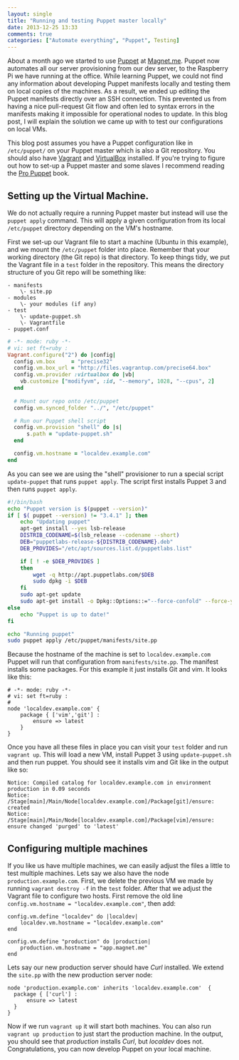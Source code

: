 ```yaml
---
layout: single
title: "Running and testing Puppet master locally"
date: 2013-12-25 13:33
comments: true
categories: ["Automate everything", "Puppet", Testing]
---
```

About a month ago we started to use [Puppet](http://puppetlabs.com/) at [Magnet.me](http://magnet.me). Puppet now automates all our server provisioning from our dev server, to the Raspberry Pi we have running at the office. While learning Puppet, we could not find any information about developing Puppet manifests locally and testing them on local copies of the machines. As a result, we ended up editing the Puppet manifests directly over an SSH connection. This prevented us from having a nice pull-request Git flow and often led to syntax errors in the manifests making it impossible for operational nodes to update. In this blog post, I will explain the solution we came up with to test our configurations on local VMs.

<!--more-->

This blog post assumes you have a Puppet configuration like in `/etc/puppet/` on your Puppet master which is also a Git repository. You should also have [Vagrant](http://vagrantup.com) and [VirtualBox](https://www.virtualbox.org/) installed. If you're trying to figure out how to set-up a Puppet master and some slaves I recommend reading the [Pro Puppet][pro-puppet] book.

## Setting up the Virtual Machine.
We do not actually require a running Puppet master but instead will use the `puppet apply` command. This will apply a given configuration from its local `/etc/puppet` directory depending on the VM's hostname. 

First we set-up our Vagrant file to start a machine (Ubuntu in this example), and we mount the `/etc/puppet` folder into place. Remember that your working directory (the Git repo) is that directory. To keep things tidy, we put the Vagrant file in a `test` folder in the repository. This means the directory structure of you Git repo will be something like:

	- manifests
 		\- site.pp
	- modules
 		\- your modules (if any)
	- test
 		\- update-puppet.sh
 		\- Vagrantfile
	- puppet.conf

```ruby
# -*- mode: ruby -*-
# vi: set ft=ruby :
Vagrant.configure("2") do |config|
  config.vm.box     = "precise32"
  config.vm.box_url = "http://files.vagrantup.com/precise64.box"
  config.vm.provider :virtualbox do |vb|
    vb.customize ["modifyvm", :id, "--memory", 1028, "--cpus", 2]
  end
  
  # Mount our repo onto /etc/puppet
  config.vm.synced_folder "../", "/etc/puppet"

  # Run our Puppet shell script  
  config.vm.provision "shell" do |s|
	  s.path = "update-puppet.sh"
  end

  config.vm.hostname = "localdev.example.com"
end
```

As you can see we are using the "shell" provisioner to run a special script `update-puppet` that runs `puppet apply`. The script first installs Puppet 3 and then runs `puppet apply`.


```bash update-puppet.sh
#!/bin/bash
echo "Puppet version is $(puppet --version)"
if [ $( puppet --version) != "3.4.1" ]; then 
	echo "Updating puppet"
	apt-get install --yes lsb-release
	DISTRIB_CODENAME=$(lsb_release --codename --short)
	DEB="puppetlabs-release-${DISTRIB_CODENAME}.deb"
	DEB_PROVIDES="/etc/apt/sources.list.d/puppetlabs.list" 

	if [ ! -e $DEB_PROVIDES ]
	then
    	wget -q http://apt.puppetlabs.com/$DEB
    	sudo dpkg -i $DEB
	fi
	sudo apt-get update
	sudo apt-get install -o Dpkg::Options::="--force-confold" --force-yes -y puppet
else
	echo "Puppet is up to date!"
fi

echo "Running puppet"
sudo puppet apply /etc/puppet/manifests/site.pp
```

Because the hostname of the machine is set to `localdev.example.com` Puppet will run that configuration from `manifests/site.pp`. The manifest installs some packages. For this example it just installs Git and vim. It looks like this:

```puppet site.pp
# -*- mode: ruby -*-
# vi: set ft=ruby :
# 
node 'localdev.example.com' {
	package { ['vim','git'] :
		ensure => latest
	}
}
```
Once you have all these files in place you can visit your `test` folder and run `vagrant up`. This will load a new VM, install Puppet 3 using `update-puppet.sh` and then run puppet. You should see it installs vim and Git like in the output like so:

	Notice: Compiled catalog for localdev.example.com in environment production in 0.09 seconds
	Notice: /Stage[main]/Main/Node[localdev.example.com]/Package[git]/ensure: created
 	Notice: /Stage[main]/Main/Node[localdev.example.com]/Package[vim]/ensure: ensure changed 'purged' to 'latest'


## Configuring multiple machines

If you like us have multiple machines, we can easily adjust the files a little to test multiple machines. Lets say we also have the node `production.example.com`. First, we delete the previous VM we made by running `vagrant destroy -f` in the `test` folder. After that we adjust the Vagrant file to configure two hosts. First remove the old line `config.vm.hostname = "localdev.example.com"`, then add: 

	config.vm.define "localdev" do |localdev|
		localdev.vm.hostname = "localdev.example.com"
	end

	config.vm.define "production" do |production|
		production.vm.hostname = "app.magnet.me"
	end

Lets say our new production server should have *Curl* installed. We extend the `site.pp` with the new production server node:

	node 'production.example.com' inherits 'localdev.example.com'  {
	  package { ['curl'] :
	      ensure => latest
	  }
	}
	
Now if we run `vagrant up` it will start both machines. You can also run `vagrant up production` to just start the production machine. In the output, you should see that *production* installs *Curl*, but *localdev* does not. Congratulations, you can now develop Puppet on your local machine.

[pro-puppet]: http://it-ebooks.info/book/730/  "Pro Puppet book"
